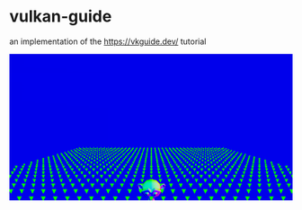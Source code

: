 # vulkan-guide

an implementation of the https://vkguide.dev/ tutorial

![screenshot](screenshot.png)
